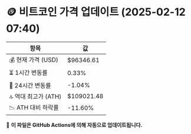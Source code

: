 # 🪙 비트코인 가격 업데이트 (2025-02-12 07:40)

| 항목                | 값 |
|--------------------|----------------|
| 💰 현재 가격 (USD) | $96346.61 |
| ⏳ 1시간 변동률    | 0.33% |
| 📆 24시간 변동률   | -1.04% |
| 🔝 역대 최고가 (ATH) | $109021.48 |
| 📉 ATH 대비 하락률 | -11.60% |

🔄 **이 파일은 GitHub Actions에 의해 자동으로 업데이트됩니다.**
